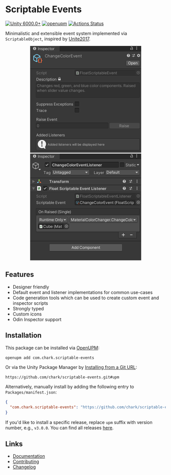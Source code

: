 # Scriptable Events

[![Unity 6000.0+](https://img.shields.io/badge/unity-6000.0%2B-blue.svg)](https://unity3d.com/get-unity/download)
[![openupm](https://img.shields.io/npm/v/com.chark.scriptable-events?label=openupm&registry_uri=https://package.openupm.com)](https://openupm.com/packages/com.chark.scriptable-events/)
[![Actions Status](https://github.com/chark/scriptable-events/workflows/CI/badge.svg)](https://github.com/chark/scriptable-events/actions)

Minimalistic and extensible event system implemented via `ScriptableObject`, inspired by [Unite2017](https://www.youtube.com/watch?v=raQ3iHhE_Kk).

<p align="center">
  <img hspace="2%" src="event.png"/>
  <img hspace="2%" src="event-listener.png"/>
</p>

## Features

- Designer friendly
- Default event and listener implementations for common use-cases
- Code generation tools which can be used to create custom event and inspector scripts
- Strongly typed
- Custom icons
- Odin Inspector support

## Installation

This package can be installed via [OpenUPM](https://openupm.com/packages/com.chark.scriptable-events/):
```text
openupm add com.chark.scriptable-events
```

Or via the Unity Package Manager by [Installing from a Git URL](https://docs.unity3d.com/Manual/upm-ui-giturl.html):
```text
https://github.com/chark/scriptable-events.git#upm
```

Alternatively, manually install by adding the following entry to `Packages/manifest.json`:
```json
{
  "com.chark.scriptable-events": "https://github.com/chark/scriptable-events.git#upm"
}
```

If you'd like to install a specific release, replace `upm` suffix with version number, e.g., `v3.0.0`. You can find all releases [here](https://github.com/chark/scriptable-events/releases).

## Links

- [Documentation](../Packages/com.chark.scriptable-events/Documentation~/README.md)
- [Contributing](CONTRIBUTING.md)
- [Changelog](../Packages/com.chark.scriptable-events/CHANGELOG.md)

